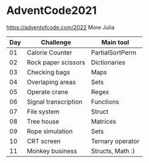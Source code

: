 # AdventCode2021
https://adventofcode.com/2022 More Julia

| Day | Challenge | Main tool |
| --- | --------- |-----------|
| 01  | Calorie Counter  | PartialSortPerm |
| 02  | Rock paper scissors  | Dictionaries |
| 03  | Checking bags  | Maps |
| 04  | Overlaping areas  | Sets |
| 05  | Operate crane  | Regex |
| 06  | Signal transcription  | Functions |
| 07  | File system  | Struct |
| 08  | Tree house  | Matrices |
| 09  | Rope simulation | Sets |
| 10  | CRT screen | Ternary operator |
| 11 | Monkey business | Structs, Math :) |
